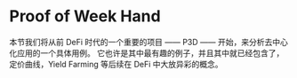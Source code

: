 # Proof of Week Hand
本节我们将从前 DeFi 时代的一个重要的项目 —— P3D —— 开始，来分析去中心化应用的一个具体用例。
它也许是其中最有趣的例子，并且其中就已经包含了，定价曲线，Yield Farming 等后续在 DeFi 中大放异彩的概念。


